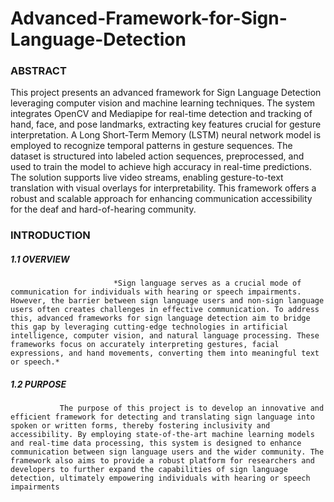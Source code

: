 # Advanced-Framework-for-Sign-Language-Detection

### ABSTRACT

This project presents an advanced framework for Sign Language Detection leveraging computer vision and machine learning techniques. The system integrates OpenCV and Mediapipe for real-time detection and tracking of hand, face, and pose landmarks, extracting key features crucial for gesture interpretation. A Long Short-Term Memory (LSTM) neural network model is employed to recognize temporal patterns in gesture sequences. The dataset is structured into labeled action sequences, preprocessed, and used to train the model to achieve high accuracy in real-time predictions. The solution supports live video streams, enabling gesture-to-text translation with visual overlays for interpretability. This framework offers a robust and scalable approach for enhancing communication accessibility for the deaf and hard-of-hearing community. 
### INTRODUCTION
##### 1.1 OVERVIEW
                           *Sign language serves as a crucial mode of communication for individuals with hearing or speech impairments. However, the barrier between sign language users and non-sign language users often creates challenges in effective communication. To address this, advanced frameworks for sign language detection aim to bridge this gap by leveraging cutting-edge technologies in artificial intelligence, computer vision, and natural language processing. These frameworks focus on accurately interpreting gestures, facial expressions, and hand movements, converting them into meaningful text or speech.*

##### 1.2	 PURPOSE

               The purpose of this project is to develop an innovative and efficient framework for detecting and translating sign language into spoken or written forms, thereby fostering inclusivity and accessibility. By employing state-of-the-art machine learning models and real-time data processing, this system is designed to enhance communication between sign language users and the wider community. The framework also aims to provide a robust platform for researchers and developers to further expand the capabilities of sign language detection, ultimately empowering individuals with hearing or speech impairments
